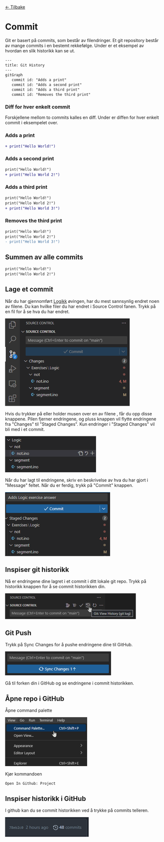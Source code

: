 [<- Tilbake](/README.md#arbeidskrav)

# Commit

Git er basert på commits, som består av filendringer. Et git repository består av mange commits i en bestemt rekkefølge. Under er et eksempel av hvordan en slik historikk kan se ut.

```mermaid
---
title: Git History
---
gitGraph
   commit id: "Adds a print"
   commit id: "Adds a second print"
   commit id: "Adds a third print"
   commit id: "Removes the third print"
```

### Diff for hver enkelt commit

Forskjellene mellom to commits kalles en diff. Under er diffen for hver enkelt commit i eksempelet over.

### Adds a print

```diff
+ print("Hello World!")
```

### Adds a second print

```diff
print("Hello World!")
+ print("Hello World 2!")
```

### Adds a third print

```diff
print("Hello World!")
print("Hello World 2!")
+ print("Hello World 3!")
```

### Removes the third print

```diff
print("Hello World!")
print("Hello World 2!")
- print("Hello World 3!")
```

## Summen av alle commits

```diff
print("Hello World!")
print("Hello World 2!")
```

## Lage et commit

Når du har gjennomført [Logikk](/Exercises/Logic/README.md) øvingen, har du mest sannsynlig endret noen av filene. Du kan hvilke filer du har endret i Source Control fanen. Trykk på en fil for å se hva du har endret.

![Source Control](assets/source-control.png)

Hvis du trykker på eller holder musen over en av filene , får du opp disse knappene. Pilen fjerner endringene, og pluss knappen vil flytte endringene fra "Changes" til "Staged Changes". Kun endringer i "Staged Changes" vil bli med i et commit.

![Stage button](assets/stage-button.png)

Når du har lagt til endringene, skriv en beskrivelse av hva du har gjort i "Message" feltet. Når du er ferdig, trykk på "Commit" knappen.

![Commit Message](commit-message.png)

## Inspiser git historikk

Nå er endringene dine lagret i et commit i ditt lokale git repo. Trykk på historikk knappen for å se commit historikken din.

![Open Git History](assets/open-git-history.png)

## Git Push

Trykk på Sync Changes for å pushe endringene dine til GitHub.

![Sync Changes](assets/sync-changes.png)

Gå til forken din i GitHub og se endringene i commit historikken.

## Åpne repo i GitHub

Åpne command palette

![Open Command Palette](assets/open-command-palette.png)

Kjør kommandoen

```
Open In Github: Project
```

## Inspiser historikk i GitHub

I github kan du se commit historikken ved å trykke på commits telleren.

![Open Github Commit History](assets/open-github-commit-history.png)

